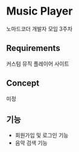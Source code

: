 # Music Player

노마드코더 개발자 모임 3주차   

## Requirements

커스텀 뮤직 플레이어 사이트

## Concept

미정

## 기능

- 회원가입 및 로그인 기능
- 음악 검색 기능